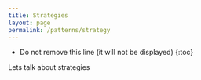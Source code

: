 ```yaml
---
title: Strategies
layout: page
permalink: /patterns/strategy
---
```


* Do not remove this line (it will not be displayed)
{:toc}

Lets talk about strategies